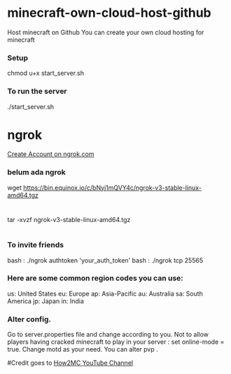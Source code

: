 # minecraft-own-cloud-host-github
Host minecraft on Github
You can create your own cloud hosting for minecraft

### Setup
chmod u+x start_server.sh

### To run the server 
./start_server.sh

# ngrok
[Create Account on ngrok.com](https://dashboard.ngrok.com/get-started/your-authtoken)

### belum ada ngrok
wget https://bin.equinox.io/c/bNyj1mQVY4c/ngrok-v3-stable-linux-amd64.tgz
#
tar -xvzf ngrok-v3-stable-linux-amd64.tgz
#

### To invite friends
bash : ./ngrok authtoken 'your_auth_token'
bash : ./ngrok tcp 25565

### Here are some common region codes you can use:
us: United States
eu: Europe
ap: Asia-Pacific
au: Australia
sa: South America
jp: Japan
in: India

### Alter config.
Go to server.properties file and change according to you.
Not to allow players having cracked minecraft to play in your server :  set online-mode = true.
Change motd as your need.
You can alter pvp .


#Credit goes to 
[How2MC YouTube Channel](https://www.youtube.com/channel/UCZSZBeR-JM2u8nFhcuvMPjA)

